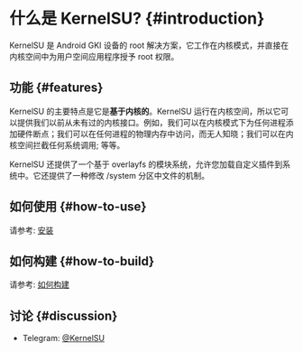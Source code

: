 # 什么是 KernelSU? {#introduction}

KernelSU 是 Android GKI 设备的 root 解决方案，它工作在内核模式，并直接在内核空间中为用户空间应用程序授予 root 权限。

## 功能 {#features}

KernelSU 的主要特点是它是**基于内核的**。KernelSU 运行在内核空间，所以它可以提供我们以前从未有过的内核接口。例如，我们可以在内核模式下为任何进程添加硬件断点；我们可以在任何进程的物理内存中访问，而无人知晓；我们可以在内核空间拦截任何系统调用; 等等。

KernelSU 还提供了一个基于 overlayfs 的模块系统，允许您加载自定义插件到系统中。它还提供了一种修改 /system 分区中文件的机制。

## 如何使用 {#how-to-use}

请参考: [安装](installation)

## 如何构建 {#how-to-build}

请参考: [如何构建](how-to-build)

## 讨论 {#discussion}

- Telegram: [@KernelSU](https://t.me/KernelSU)
